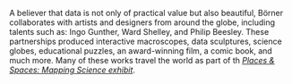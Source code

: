 A believer that data is not only of practical value but also beautiful, Börner collaborates with artists and designers from around the globe, including talents such as: Ingo Gunther, Ward Shelley, and Philip Beesley. These partnerships produced interactive macroscopes, data sculptures, science globes, educational puzzles, an award-winning film, a comic book, and much more. Many of these works travel the world as part of th [*Places & Spaces: Mapping Science exhibit*](https://scimaps.org "Places & Spaces exhibit site").
